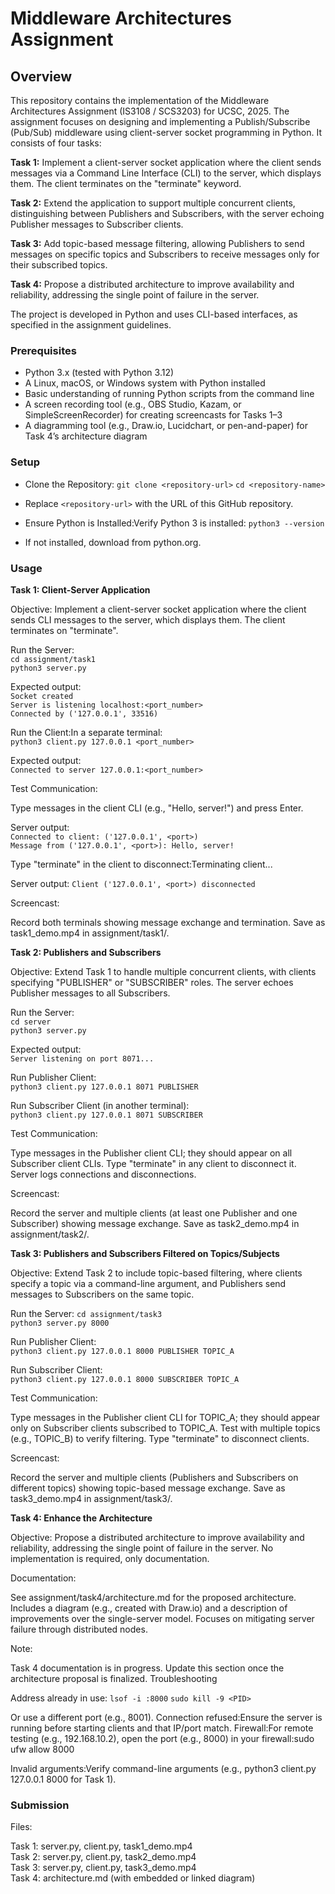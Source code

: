 # Middleware Architectures Assignment

## Overview
This repository contains the implementation of the Middleware Architectures Assignment (IS3108 / SCS3203) for UCSC, 2025. The assignment focuses on designing and implementing a Publish/Subscribe (Pub/Sub) middleware using client-server socket programming in Python. It consists of four tasks:

**Task 1:** Implement a client-server socket application where the client sends messages via a Command Line Interface (CLI) to the server, which displays them. The client terminates on the "terminate" keyword.

**Task 2:** Extend the application to support multiple concurrent clients, distinguishing between Publishers and Subscribers, with the server echoing Publisher messages to Subscriber clients.

**Task 3:** Add topic-based message filtering, allowing Publishers to send messages on specific topics and Subscribers to receive messages only for their subscribed topics.

**Task 4:** Propose a distributed architecture to improve availability and reliability, addressing the single point of failure in the server.

The project is developed in Python and uses CLI-based interfaces, as specified in the assignment guidelines.

### Prerequisites

* Python 3.x (tested with Python 3.12)
* A Linux, macOS, or Windows system with Python installed
* Basic understanding of running Python scripts from the command line
* A screen recording tool (e.g., OBS Studio, Kazam, or SimpleScreenRecorder) for creating screencasts for Tasks 1–3
* A diagramming tool (e.g., Draw.io, Lucidchart, or pen-and-paper) for Task 4’s architecture diagram

### Setup

- Clone the Repository:
`git clone <repository-url>`
`cd <repository-name>`

- Replace `<repository-url>` with the URL of this GitHub repository.

- Ensure Python is Installed:Verify Python 3 is installed:
`python3 --version`

- If not installed, download from python.org.


### Usage
**Task 1: Client-Server Application**

Objective: Implement a client-server socket application where the client sends CLI messages to the server, which displays them. The client terminates on "terminate".

Run the Server:<br>
`cd assignment/task1`<br>
`python3 server.py`

Expected output:<br>
`Socket created`<br>
`Server is listening localhost:<port_number>`<br>
`Connected by ('127.0.0.1', 33516)`


Run the Client:In a separate terminal:<br>
`python3 client.py 127.0.0.1 <port_number>`

Expected output:<br>
`Connected to server 127.0.0.1:<port_number>`


Test Communication:

Type messages in the client CLI (e.g., "Hello, server!") and press Enter.

Server output: <br>
`Connected to client: ('127.0.0.1', <port>)`<br>
`Message from ('127.0.0.1', <port>): Hello, server!`

Type "terminate" in the client to disconnect:Terminating client...

Server output: `Client ('127.0.0.1', <port>) disconnected`

Screencast:

Record both terminals showing message exchange and termination.
Save as task1_demo.mp4 in assignment/task1/.


**Task 2: Publishers and Subscribers**

Objective: Extend Task 1 to handle multiple concurrent clients, with clients specifying "PUBLISHER" or "SUBSCRIBER" roles. The server echoes Publisher messages to all Subscribers.

Run the Server: <br>
`cd server`<br>
`python3 server.py`

Expected output:<br>
`Server listening on port 8071...`


Run Publisher Client:<br>
`python3 client.py 127.0.0.1 8071 PUBLISHER`


Run Subscriber Client (in another terminal):<br>
`python3 client.py 127.0.0.1 8071 SUBSCRIBER`


Test Communication:

Type messages in the Publisher client CLI; they should appear on all Subscriber client CLIs.
Type "terminate" in any client to disconnect it.
Server logs connections and disconnections.


Screencast:

Record the server and multiple clients (at least one Publisher and one Subscriber) showing message exchange.
Save as task2_demo.mp4 in assignment/task2/.

**Task 3: Publishers and Subscribers Filtered on Topics/Subjects**

Objective: Extend Task 2 to include topic-based filtering, where clients specify a topic via a command-line argument, and Publishers send messages to Subscribers on the same topic.

Run the Server:
`cd assignment/task3`<br>
`python3 server.py 8000`


Run Publisher Client:<br>
`python3 client.py 127.0.0.1 8000 PUBLISHER TOPIC_A`


Run Subscriber Client:<br>
`python3 client.py 127.0.0.1 8000 SUBSCRIBER TOPIC_A`


Test Communication:

Type messages in the Publisher client CLI for TOPIC_A; they should appear only on Subscriber clients subscribed to TOPIC_A.
Test with multiple topics (e.g., TOPIC_B) to verify filtering.
Type "terminate" to disconnect clients.


Screencast:

Record the server and multiple clients (Publishers and Subscribers on different topics) showing topic-based message exchange.
Save as task3_demo.mp4 in assignment/task3/.

**Task 4: Enhance the Architecture**

Objective: Propose a distributed architecture to improve availability and reliability, addressing the single point of failure in the server. No implementation is required, only documentation.

Documentation:

See assignment/task4/architecture.md for the proposed architecture.
Includes a diagram (e.g., created with Draw.io) and a description of improvements over the single-server model.
Focuses on mitigating server failure through distributed nodes.



Note: 

Task 4 documentation is in progress. Update this section once the architecture proposal is finalized.
Troubleshooting

Address already in use: `lsof -i :8000`
`sudo kill -9 <PID>`

Or use a different port (e.g., 8001).
Connection refused:Ensure the server is running before starting clients and that IP/port match.
Firewall:For remote testing (e.g., 192.168.10.2), open the port (e.g., 8000) in your firewall:sudo ufw allow 8000


Invalid arguments:Verify command-line arguments (e.g., python3 client.py 127.0.0.1 8000 for Task 1).

### Submission

Files:

Task 1: server.py, client.py, task1_demo.mp4<br>
Task 2: server.py, client.py, task2_demo.mp4<br>
Task 3: server.py, client.py, task3_demo.mp4<br>
Task 4: architecture.md (with embedded or linked diagram)
